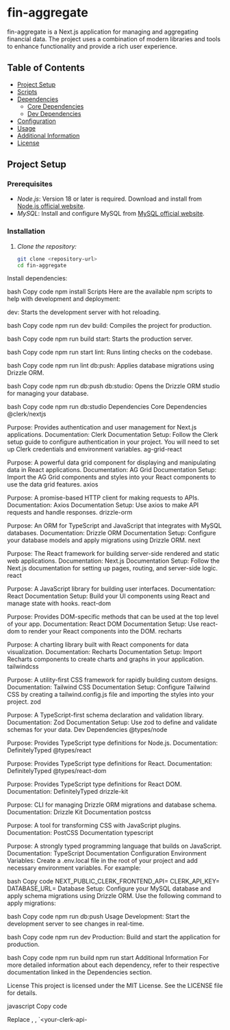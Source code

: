 # fin-aggregate

fin-aggregate is a Next.js application for managing and aggregating financial data. The project uses a combination of modern libraries and tools to enhance functionality and provide a rich user experience.

## Table of Contents

- [Project Setup](#project-setup)
- [Scripts](#scripts)
- [Dependencies](#dependencies)
  - [Core Dependencies](#core-dependencies)
  - [Dev Dependencies](#dev-dependencies)
- [Configuration](#configuration)
- [Usage](#usage)
- [Additional Information](#additional-information)
- [License](#license)

## Project Setup

### Prerequisites

- *Node.js*: Version 18 or later is required. Download and install from [Node.js official website](https://nodejs.org/).
- *MySQL*: Install and configure MySQL from [MySQL official website](https://www.mysql.com/).

### Installation

1. *Clone the repository:*

   ```bash
   git clone <repository-url>
   cd fin-aggregate
Install dependencies:

bash
Copy code
npm install
Scripts
Here are the available npm scripts to help with development and deployment:

dev: Starts the development server with hot reloading.

bash
Copy code
npm run dev
build: Compiles the project for production.

bash
Copy code
npm run build
start: Starts the production server.

bash
Copy code
npm run start
lint: Runs linting checks on the codebase.

bash
Copy code
npm run lint
db:push: Applies database migrations using Drizzle ORM.

bash
Copy code
npm run db:push
db:studio: Opens the Drizzle ORM studio for managing your database.

bash
Copy code
npm run db:studio
Dependencies
Core Dependencies
@clerk/nextjs

Purpose: Provides authentication and user management for Next.js applications.
Documentation: Clerk Documentation
Setup: Follow the Clerk setup guide to configure authentication in your project. You will need to set up Clerk credentials and environment variables.
ag-grid-react

Purpose: A powerful data grid component for displaying and manipulating data in React applications.
Documentation: AG Grid Documentation
Setup: Import the AG Grid components and styles into your React components to use the data grid features.
axios

Purpose: A promise-based HTTP client for making requests to APIs.
Documentation: Axios Documentation
Setup: Use axios to make API requests and handle responses.
drizzle-orm

Purpose: An ORM for TypeScript and JavaScript that integrates with MySQL databases.
Documentation: Drizzle ORM Documentation
Setup: Configure your database models and apply migrations using Drizzle ORM.
next

Purpose: The React framework for building server-side rendered and static web applications.
Documentation: Next.js Documentation
Setup: Follow the Next.js documentation for setting up pages, routing, and server-side logic.
react

Purpose: A JavaScript library for building user interfaces.
Documentation: React Documentation
Setup: Build your UI components using React and manage state with hooks.
react-dom

Purpose: Provides DOM-specific methods that can be used at the top level of your app.
Documentation: React DOM Documentation
Setup: Use react-dom to render your React components into the DOM.
recharts

Purpose: A charting library built with React components for data visualization.
Documentation: Recharts Documentation
Setup: Import Recharts components to create charts and graphs in your application.
tailwindcss

Purpose: A utility-first CSS framework for rapidly building custom designs.
Documentation: Tailwind CSS Documentation
Setup: Configure Tailwind CSS by creating a tailwind.config.js file and importing the styles into your project.
zod

Purpose: A TypeScript-first schema declaration and validation library.
Documentation: Zod Documentation
Setup: Use zod to define and validate schemas for your data.
Dev Dependencies
@types/node

Purpose: Provides TypeScript type definitions for Node.js.
Documentation: DefinitelyTyped
@types/react

Purpose: Provides TypeScript type definitions for React.
Documentation: DefinitelyTyped
@types/react-dom

Purpose: Provides TypeScript type definitions for React DOM.
Documentation: DefinitelyTyped
drizzle-kit

Purpose: CLI for managing Drizzle ORM migrations and database schema.
Documentation: Drizzle Kit Documentation
postcss

Purpose: A tool for transforming CSS with JavaScript plugins.
Documentation: PostCSS Documentation
typescript

Purpose: A strongly typed programming language that builds on JavaScript.
Documentation: TypeScript Documentation
Configuration
Environment Variables: Create a .env.local file in the root of your project and add necessary environment variables. For example:

bash
Copy code
NEXT_PUBLIC_CLERK_FRONTEND_API=<your-clerk-frontend-api>
CLERK_API_KEY=<your-clerk-api-key>
DATABASE_URL=<your-database-url>
Database Setup: Configure your MySQL database and apply schema migrations using Drizzle ORM. Use the following command to apply migrations:

bash
Copy code
npm run db:push
Usage
Development: Start the development server to see changes in real-time.

bash
Copy code
npm run dev
Production: Build and start the application for production.

bash
Copy code
npm run build
npm run start
Additional Information
For more detailed information about each dependency, refer to their respective documentation linked in the Dependencies section.

License
This project is licensed under the MIT License. See the LICENSE file for details.

javascript
Copy code

Replace <repository-url>, <your-clerk-frontend-api>, `<your-clerk-api-

